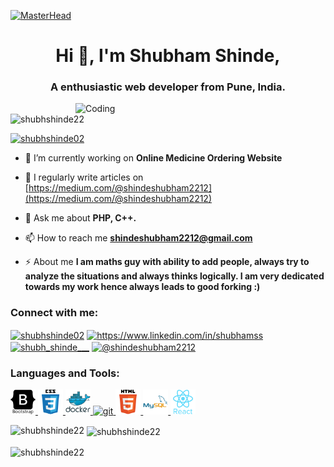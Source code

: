 [![MasterHead](https://camo.githubusercontent.com/94404b4c51df8434a5e4f4056b9b06f9743ad5657011ec6b7f6844cd73c6b56f/68747470733a2f2f7777772e6469676974616c736f6c7574696f6e73657276696365732e636f6d2f696d672f73657276696365732f77656273697465312e676966)](https://www.linkedin.com/in/shubhamss)
<h1 align="center">Hi 👋, I'm Shubham Shinde,</h1>
<h3 align="center">A enthusiastic web developer from Pune, India.</h3>
<img align="right" alt="Coding" width="400" src="https://tse4.mm.bing.net/th?id=OIP.defveqJwCb77B2UJOCuGuAHaFj&pid=Api&P=0&h=180">

<p align="left"> <img src="https://komarev.com/ghpvc/?username=shubhshinde22&label=Profile%20views&color=0e75b6&style=flat" alt="shubhshinde22" /> </p>


<p align="left"> <a href="https://twitter.com/shubhshinde02" target="blank"><img src="https://img.shields.io/twitter/follow/shubhshinde02?logo=twitter&style=for-the-badge" alt="shubhshinde02" /></a> </p>

- 🔭 I’m currently working on **Online Medicine Ordering Website**

- 📝 I regularly write articles on [https://medium.com/@shindeshubham2212](https://medium.com/@shindeshubham2212)

- 💬 Ask me about **PHP, C++.**

- 📫 How to reach me **shindeshubham2212@gmail.com**

- ⚡ About me **I am maths guy with ability to add people, always try to analyze the situations and always thinks logically. I am very dedicated towards my work hence always leads to good forking :)**

<h3 align="left">Connect with me:</h3>
<p align="left">
<a href="https://twitter.com/shubhshinde02" target="blank"><img align="center" src="https://raw.githubusercontent.com/rahuldkjain/github-profile-readme-generator/master/src/images/icons/Social/twitter.svg" alt="shubhshinde02" height="30" width="40" /></a>
<a href="https://linkedin.com/in/https://www.linkedin.com/in/shubhamss" target="blank"><img align="center" src="https://raw.githubusercontent.com/rahuldkjain/github-profile-readme-generator/master/src/images/icons/Social/linked-in-alt.svg" alt="https://www.linkedin.com/in/shubhamss" height="30" width="40" /></a>
<a href="https://instagram.com/shubh_shinde___" target="blank"><img align="center" src="https://raw.githubusercontent.com/rahuldkjain/github-profile-readme-generator/master/src/images/icons/Social/instagram.svg" alt="shubh_shinde___" height="30" width="40" /></a>
<a href="https://medium.com/@shindeshubham2212" target="blank"><img align="center" src="https://raw.githubusercontent.com/rahuldkjain/github-profile-readme-generator/master/src/images/icons/Social/medium.svg" alt="@shindeshubham2212" height="30" width="40" /></a>
</p>

<h3 align="left">Languages and Tools:</h3>
<p align="left"> <a href="https://getbootstrap.com" target="_blank" rel="noreferrer"> <img src="https://raw.githubusercontent.com/devicons/devicon/master/icons/bootstrap/bootstrap-plain-wordmark.svg" alt="bootstrap" width="40" height="40"/> </a> <a href="https://www.w3schools.com/css/" target="_blank" rel="noreferrer"> <img src="https://raw.githubusercontent.com/devicons/devicon/master/icons/css3/css3-original-wordmark.svg" alt="css3" width="40" height="40"/> </a> <a href="https://www.docker.com/" target="_blank" rel="noreferrer"> <img src="https://raw.githubusercontent.com/devicons/devicon/master/icons/docker/docker-original-wordmark.svg" alt="docker" width="40" height="40"/> </a> <a href="https://git-scm.com/" target="_blank" rel="noreferrer"> <img src="https://www.vectorlogo.zone/logos/git-scm/git-scm-icon.svg" alt="git" width="40" height="40"/> </a> <a href="https://www.w3.org/html/" target="_blank" rel="noreferrer"> <img src="https://raw.githubusercontent.com/devicons/devicon/master/icons/html5/html5-original-wordmark.svg" alt="html5" width="40" height="40"/> </a> <a href="https://www.mysql.com/" target="_blank" rel="noreferrer"> <img src="https://raw.githubusercontent.com/devicons/devicon/master/icons/mysql/mysql-original-wordmark.svg" alt="mysql" width="40" height="40"/> </a> <a href="https://reactjs.org/" target="_blank" rel="noreferrer"> <img src="https://raw.githubusercontent.com/devicons/devicon/master/icons/react/react-original-wordmark.svg" alt="react" width="40" height="40"/> </a> </p>

<p><img align="left" src="https://github-readme-stats.vercel.app/api/top-langs?username=shubhshinde22&show_icons=true&locale=en&layout=compact" alt="shubhshinde22" /></p>

<p>&nbsp;<img align="center" src="https://github-readme-stats.vercel.app/api?username=shubhshinde22&show_icons=true&locale=en" alt="shubhshinde22" /></p>

<p><img align="center" src="https://github-readme-streak-stats.herokuapp.com/?user=shubhshinde22&" alt="shubhshinde22" /></p>
